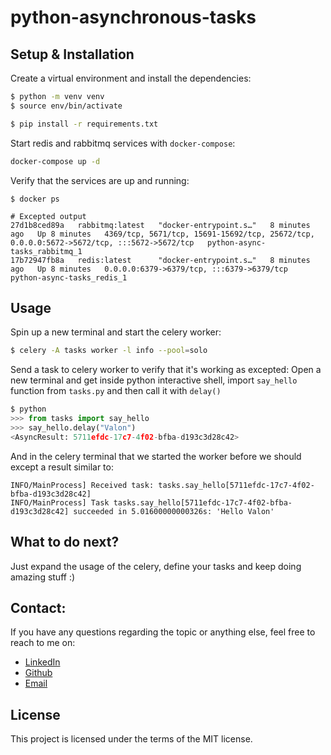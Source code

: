 # python-asynchronous-tasks
</hr>

##  Setup & Installation 
Create a virtual environment and install the dependencies:
```bash
$ python -m venv venv
$ source env/bin/activate

$ pip install -r requirements.txt
```

Start redis and rabbitmq services with `docker-compose`:
```bash
docker-compose up -d
```

Verify that the services are up and running:
```
$ docker ps

# Excepted output
27d1b8ced89a   rabbitmq:latest   "docker-entrypoint.s…"   8 minutes ago   Up 8 minutes   4369/tcp, 5671/tcp, 15691-15692/tcp, 25672/tcp, 0.0.0.0:5672->5672/tcp, :::5672->5672/tcp   python-async-tasks_rabbitmq_1
17b72947fb8a   redis:latest      "docker-entrypoint.s…"   8 minutes ago   Up 8 minutes   0.0.0.0:6379->6379/tcp, :::6379->6379/tcp                                                   python-async-tasks_redis_1
```

## Usage
Spin up a new terminal and start the celery worker:
```bash
$ celery -A tasks worker -l info --pool=solo
```
Send a task to celery worker to verify that it's working as excepted:
Open a new terminal and get inside python interactive shell, import `say_hello` function from `tasks.py` and then call it with `delay()`

```python
$ python
>>> from tasks import say_hello
>>> say_hello.delay("Valon")
<AsyncResult: 5711efdc-17c7-4f02-bfba-d193c3d28c42>
```
And in the celery terminal that we started the worker before we should except a result similar to:
```
INFO/MainProcess] Received task: tasks.say_hello[5711efdc-17c7-4f02-bfba-d193c3d28c42]
INFO/MainProcess] Task tasks.say_hello[5711efdc-17c7-4f02-bfba-d193c3d28c42] succeeded in 5.01600000000326s: 'Hello Valon'
```

## What to do next?
Just expand the usage of the celery, define your tasks and keep doing amazing stuff :)

## Contact:
If you have any questions regarding the topic or anything else, feel free to reach to me on: </br>
* [LinkedIn](https://www.linkedin.com/in/valon-januzaj-b02692187/) </br>
* [Github](https://github.com/vjanz) </br>
* [Email](mailto:valon.januzaj98@gmail.com)


## License
This project is licensed under the terms of the MIT license.


